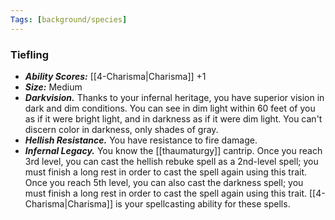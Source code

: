 ```yaml
---
Tags: [background/species]
---
```

### Tiefling
- ***Ability Scores:*** [[4-Charisma|Charisma]] +1
- ***Size:*** Medium
- ***Darkvision.*** Thanks to your infernal heritage, you have superior vision in dark and dim conditions. You can see in dim light within 60 feet of you as if it were bright light, and in darkness as if it were dim light. You can't discern color in darkness, only shades of gray.
- ***Hellish Resistance.*** You have resistance to fire damage.
- ***Infernal Legacy.*** You know the [[thaumaturgy]] cantrip. Once you reach 3rd level, you can cast the hellish rebuke spell as a 2nd-level spell; you must finish a long rest in order to cast the spell again using this trait. Once you reach 5th level, you can also cast the darkness spell; you must finish a long rest in order to cast the spell again using this trait. [[4-Charisma|Charisma]] is your spellcasting ability for these spells.
